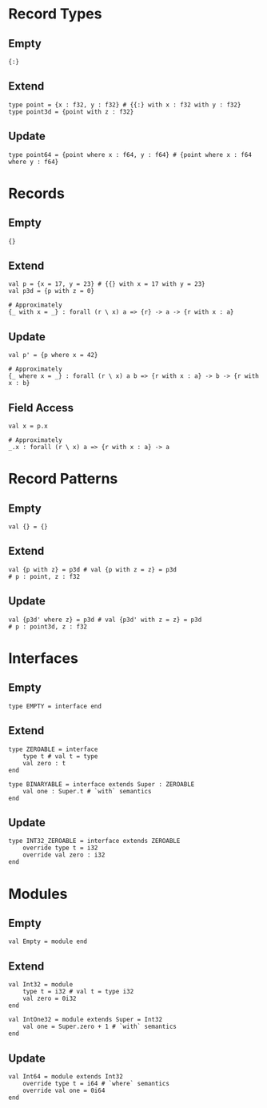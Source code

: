 # Record Types

## Empty

```
{:}
```

## Extend

```
type point = {x : f32, y : f32} # {{:} with x : f32 with y : f32}
type point3d = {point with z : f32}
```

## Update

```
type point64 = {point where x : f64, y : f64} # {point where x : f64 where y : f64}
```

# Records

## Empty

```
{}
```

## Extend

```
val p = {x = 17, y = 23} # {{} with x = 17 with y = 23}
val p3d = {p with z = 0}
```

```
# Approximately
{_ with x = _} : forall (r \ x) a => {r} -> a -> {r with x : a}
```

## Update

```
val p' = {p where x = 42}
```

```
# Approximately
{_ where x = _} : forall (r \ x) a b => {r with x : a} -> b -> {r with x : b}
```

## Field Access

```
val x = p.x
```

```
# Approximately
_.x : forall (r \ x) a => {r with x : a} -> a
```

# Record Patterns

## Empty

```
val {} = {}
```

## Extend

```
val {p with z} = p3d # val {p with z = z} = p3d
# p : point, z : f32
```

## Update

```
val {p3d' where z} = p3d # val {p3d' with z = z} = p3d
# p : point3d, z : f32
```

# Interfaces

## Empty

```
type EMPTY = interface end
```

## Extend

```
type ZEROABLE = interface
    type t # val t = type
    val zero : t
end

type BINARYABLE = interface extends Super : ZEROABLE
    val one : Super.t # `with` semantics
end
```

## Update

```
type INT32_ZEROABLE = interface extends ZEROABLE
    override type t = i32
    override val zero : i32
end
```

# Modules

## Empty

```
val Empty = module end
```

## Extend

```
val Int32 = module
    type t = i32 # val t = type i32
    val zero = 0i32
end

val IntOne32 = module extends Super = Int32
    val one = Super.zero + 1 # `with` semantics
end
```

## Update

```
val Int64 = module extends Int32
    override type t = i64 # `where` semantics
    override val one = 0i64
end
```

